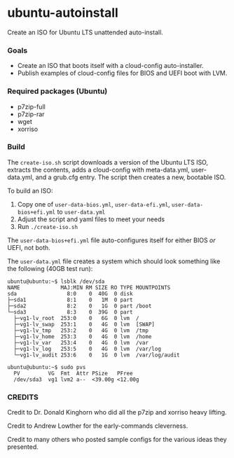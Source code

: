 # ubuntu-autoinstall

Create an ISO for Ubuntu LTS unattended auto-install.

### Goals

- Create an ISO that boots itself with a cloud-config auto-installer.
- Publish examples of cloud-config files for BIOS and UEFI boot with LVM.

### Required packages (Ubuntu)

- p7zip-full
- p7zip-rar
- wget
- xorriso

### Build

The `create-iso.sh` script downloads a version of the Ubuntu LTS ISO, extracts the contents, adds a cloud-config with meta-data.yml, user-data.yml, and a grub.cfg entry.  The script then creates a new, bootable ISO.

To build an ISO:

 1. Copy one of `user-data-bios.yml`, `user-data-efi.yml`, `user-data-bios+efi.yml` to `user-data.yml`
 2. Adjust the script and yaml files to meet your needs
 3. Run `./create-iso.sh`

The `user-data-bios+efi.yml` file auto-configures itself for either BIOS *or* UEFI, not both.

The `user-data.yml` file creates a system which should look something like the following (40GB test run):
```
ubuntu@ubuntu:~$ lsblk /dev/sda
NAME             MAJ:MIN RM SIZE RO TYPE MOUNTPOINTS
sda                8:0    0  40G  0 disk
├─sda1             8:1    0   1M  0 part
├─sda2             8:2    0   1G  0 part /boot
└─sda3             8:3    0  39G  0 part
  ├─vg1-lv_root  253:0    0   6G  0 lvm  /
  ├─vg1-lv_swap  253:1    0   4G  0 lvm  [SWAP]
  ├─vg1-lv_tmp   253:2    0   4G  0 lvm  /tmp
  ├─vg1-lv_home  253:3    0   4G  0 lvm  /home
  ├─vg1-lv_var   253:4    0   4G  0 lvm  /var
  ├─vg1-lv_log   253:5    0   4G  0 lvm  /var/log
  └─vg1-lv_audit 253:6    0   1G  0 lvm  /var/log/audit

ubuntu@ubuntu:~$ sudo pvs
  PV         VG  Fmt  Attr PSize   PFree
  /dev/sda3  vg1 lvm2 a--  <39.00g <12.00g

```

### CREDITS

Credit to Dr. Donald Kinghorn who did all the p7zip and xorriso heavy lifting.

Credit to Andrew Lowther for the early-commands cleverness.

Credit to many others who posted sample configs for the various ideas they presented.
